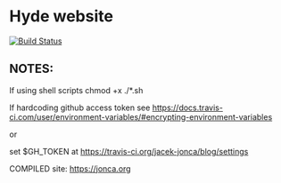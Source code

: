 # Hyde website

[![Build Status](https://img.shields.io/travis/jacek-jonca/blog?style=for-the-badge)](https://travis-ci.org/jacek-jonca/blog)

## NOTES:

If using shell scripts chmod +x ./*.sh

If hardcoding github access token see https://docs.travis-ci.com/user/environment-variables/#encrypting-environment-variables

or

set $GH_TOKEN at https://travis-ci.org/jacek-jonca/blog/settings

COMPILED site: https://jonca.org


